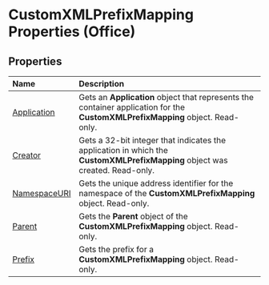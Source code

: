 
# CustomXMLPrefixMapping Properties (Office)

## Properties



|**Name**|**Description**|
|:-----|:-----|
| [Application](faf9ae57-3261-1813-0bc2-193392a47693.md)|Gets an  **Application** object that represents the container application for the **CustomXMLPrefixMapping** object. Read-only.|
| [Creator](9a055934-1b99-ba25-dd22-806be93017be.md)|Gets a 32-bit integer that indicates the application in which the  **CustomXMLPrefixMapping** object was created. Read-only.|
| [NamespaceURI](f7f26169-3f29-2706-9a29-7e79ad123b53.md)|Gets the unique address identifier for the namespace of the  **CustomXMLPrefixMapping** object. Read-only.|
| [Parent](a3b743c6-4874-1a6f-b435-e1acb79d431c.md)|Gets the  **Parent** object of the **CustomXMLPrefixMapping** object. Read-only.|
| [Prefix](56c6e27b-db50-d434-708e-614837c37ef3.md)|Gets the prefix for a  **CustomXMLPrefixMapping** object. Read-only.|
